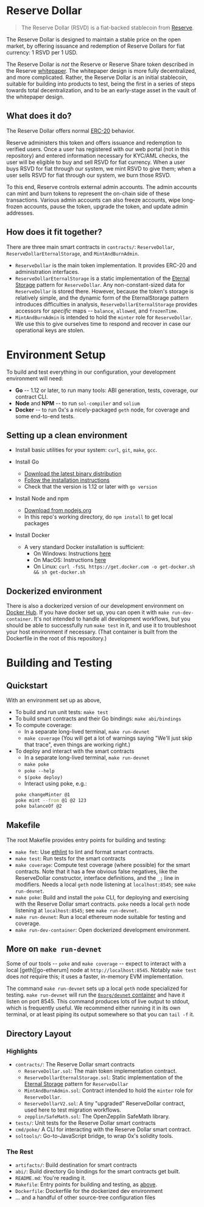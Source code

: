 # Reserve Dollar

>The Reserve Dollar (RSVD) is a fiat-backed stablecoin from [Reserve](https://reserve.org).

The Reserve Dollar is designed to maintain a stable price on the open market, by offering issuance and redemption of Reserve Dollars for fiat currency: 1 RSVD per 1 USD.

The Reserve Dollar is *not* the Reserve or Reserve Share token described in the Reserve [whitepaper](https://reserve.org/whitepaper). The whitepaper design is more fully decentralized, and more complicated. Rather, the Reserve Dollar is an initial stablecoin, suitable for building into products to test, being the first in a series of steps towards total decentralization, and to be an early-stage asset in the vault of the whitepaper design.

## What does it do?
The Reserve Dollar offers normal [ERC-20](http://eips.ethereum.org/EIPS/eip-20) behavior.

Reserve administers this token and offers issuance and redemption to verified users. Once a user has registered with our web portal (not in this repository) and entered information necessary for KYC/AML checks, the user will be eligible to buy and sell RSVD for fiat currency. When a user buys RSVD for fiat through our system, we mint RSVD to give them; when a user sells RSVD for fiat through our system, we burn those RSVD.

To this end, Reserve controls external admin accounts. The admin accounts can mint and burn tokens to represent the on-chain side of these transactions. Various admin accounts can also freeze accounts, wipe long-frozen accounts, pause the token, upgrade the token, and update admin addresses.

## How does it fit together?
There are three main smart contracts in `contracts/`: `ReserveDollar`, `ReserveDollarEternalStorage`, and `MintAndBurnAdmin`.

* `ReserveDollar` is the main token implementation. It provides ERC-20 and administration interfaces.
* `ReserveDollarEternalStorage` is a static implementation of the [Eternal Storage][] pattern for `ReserveDollar`. Any non-constant-sized data for `ReserveDollar` is stored there. However, because the token's storage is relatively simple, and the dynamic form of the EternalStorage pattern introduces difficulties in analysis, `ReserveDollarEternalStorage` provides accessors for _specific_ maps -- `balance`, `allowed`, and `frozenTime`.
* `MintAndBurnAdmin` is intended to hold the `minter` role for `ReserveDollar`. We use this to give ourselves time to respond and recover in case our operational keys are stolen.

[Eternal Storage]: https://fravoll.github.io/solidity-patterns/eternal_storage.html

# Environment Setup

To build and test everything in our configuration, your development environment will need:

* **Go** -- 1.12 or later, to run many tools: ABI generation, tests, coverage, our contract CLI.
* **Node** and **NPM** -- to run `sol-compiler` and `solium`
* **Docker** -- to run 0x's a nicely-packaged `geth` node, for coverage and some end-to-end tests.

## Setting up a clean environment

- Install basic utilities for your system: `curl`, `git`, `make`, `gcc`.

- Install Go
    - [Download the latest binary distribution](https://golang.org/dl/)
    - [Follow the installation instructions](https://golang.org/doc/install#install)
    - Check that the version is 1.12 or later with `go version`

- Install Node and npm
    - [Download from nodejs.org](https://nodejs.org/en/)
    - In this repo's working directory, do `npm install` to get local packages

- Install Docker
    - A very standard Docker installation is sufficient:
        - On Windows: Instructions [here](https://docs.docker.com/docker-for-windows/install/)
        - On MacOS: Instructions [here](https://docs.docker.com/docker-for-mac/install/)
        - On Linux: `curl -fsSL https://get.docker.com -o get-docker.sh && sh get-docker.sh`

## Dockerized environment

There is also a dockerized version of our development environment on [Docker Hub][]. If you have docker set up, you can open it with `make run-dev-container`. It's not intended to handle all development workflows, but you should be able to successfully run `make test` in it, and use it to troubleshoot your host environment if necessary. (That container is built from the Dockerfile in the root of this repository.)

[Docker Hub]: https://cloud.docker.com/u/reserveprotocol/repository/docker/reserveprotocol/env

# Building and Testing

## Quickstart

With an environment set up as above,

- To build and run unit tests: `make test`
- To build smart contracts and their Go bindings: `make abi/bindings`
- To compute coverage:
    - In a separate long-lived terminal, `make run-devnet`
    - `make coverage` (You will get a lot of warnings saying "We'll just skip that trace", even things are working right.)
- To deploy and interact with the smart contracts
    - In a separate long-lived terminal, `make run-devnet`
    - `make poke`
    - `poke --help`
    - `$(poke deploy)`
    - Interact using poke, e.g.:
    ``` bash
    poke changeMinter @1
    poke mint --from @1 @2 123
    poke balanceOf @2
    ```

## Makefile

The root Makefile provides entry points for building and testing:

- `make fmt`: Use [ethlint][] to lint and format smart contracts.
- `make test`: Run tests for the smart contracts
- `make coverage`: Compute test coverage (where possible) for the smart contracts. Note that it has a few obvious false negatives, like the ReserveDollar constructor, interface definitions, and the `_;` line in modifiers. Needs a local `geth` node listening at `localhost:8545`; see `make run-devnet`.
- `make poke`: Build and install the `poke` CLI, for deploying and exercising with the Reserve Dollar smart contracts. `poke` needs a local `geth` node listening at `localhost:8545`; see `make run-devnet`.
- `make run-devnet`: Run a local ethereum node suitable for testing and coverage.
- `make run-dev-container`: Open dockerized development environment.

## More on `make run-devnet`
Some of our tools -- `poke` and `make coverage` -- expect to interact with a local [geth][go-etherum] node at `http://localhost:8545`. Notably `make test` does _not_ require this; it uses a faster, in-memory EVM implementation.

The command `make run-devnet` sets up a local `geth` node specialized for testing. `make run-devnet` will run the [`0xorg/devnet` container][devnet] and have it listen on port 8545. This command produces lots of live output to stdout, which is frequently useful. We recommend either running it in its own terminal, or at least piping its output somewhere so that you can `tail -f` it.

[devnet]: https://github.com/0xProject/0x-monorepo/tree/development/packages/devnet
[go-ethereum]: https://github.com/ethereum/go-ethereum/wiki/geth
[ethlint]: https://www.npmjs.com/package/ethlint

## Directory Layout

### Highlights
- `contracts/`: The Reserve Dollar smart contracts
    - `ReserveDollar.sol`: The main token implementation contract.
    -  `ReserveDollarEternalStorage.sol`: Static implementation of the [Eternal Storage][] pattern for `ReserveDollar`
    - `MintAndBurnAdmin.sol`: Contract intended to hold the `minter` role for `ReserveDollar`.
    - `ReserveDollarV2.sol`: A tiny "upgraded" ReserveDollar contract, used here to test migration workflows.
    - `zepplin/SafeMath.sol`: The OpenZepplin SafeMath library.
- `tests/`: Unit tests for the Reserve Dollar smart contracts
- `cmd/poke/` A CLI for interacting with the Reserve Dollar smart contract.
- `soltools/`: Go-to-JavaScript bridge, to wrap 0x's solidity tools.

### The Rest
- `artifacts/`: Build destination for smart contracts
- `abi/`: Build directory Go bindings for the smart contracts get built.
- `README.md`: You're reading it.
- `Makefile`: Entry points for building and testing, as [above](#Makefile).
- `Dockerfile`: Dockerfile for the dockerized dev environment
- ... and a handful of other source-tree configuration files
